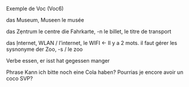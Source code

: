 Exemple de Voc (Voc6)

das Museum, Museen le musée

das Zẹntrum le centre
die Fahrkarte, -n le billet, le titre de transport

das Ịnternet, WLAN 	/ l’internet, le WIFI <- Il y a 2 mots. il faut gérer les sysnonyme
der Zoo, -s / le zoo 

Verbe
    essen, er isst hat gegessen		manger

Phrase
    Kann ich bitte noch eine Cola haben?		Pourrias je encore avoir un coco SVP?
